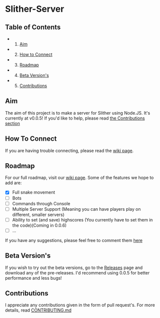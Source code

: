 # Slither-Server

## Table of Contents

- 1. [Aim](#aim)
- 2. [How to Connect](#how-to-connect)
- 3. [Roadmap](#roadmap)
- 4. [Beta Version's](#beta-versions)
- 5. [Contributions](#contributions)

<a name = "aim" href="#aim"></a>

## Aim

The aim of this project is to make a server for Slither using Node.JS. It's currently at v0.0.5! If you'd like to help, please read <a href="#contributions">the Contributions section</a>

<a name = "howtoconnect" href="#how-to-connect"></a>

## How To Connect

If you are having trouble connecting, please read the [wiki page](https://github.com/RowanHarley/Slither-Server/wiki/Connecting-To-The-Server).

<a name = "roadmap" href="#roadmap"></a>

## Roadmap

For our full roadmap, visit our [wiki page](https://github.com/RowanHarley/Slither-Server/wiki/Roadmap).
Some of the features we hope to add are:

- [x] Full snake movement
- [ ] Bots
- [ ] Commands through Console
- [ ] Multiple Server Support (Meaning you can have players play on different, smaller servers)
- [ ] Ability to set (and save) highscores (You currently have to set them in the code)(Coming in 0.0.6)
- [ ] ...

If you have any suggestions, please feel free to comment them [here](https://github.com/RowanHarley/Slither-Server/issues/1)

<a name = "beta-versions" href="#beta-versions"></a>

## Beta Version's

If you wish to try out the beta versions, go to the [Releases](https://github.com/RowanHarley/Slither-Server/releases) page and download any of the pre-releases. I'd recommend using 0.0.5 for better performance and less bugs!


<a name="contributions" href="#contributions"></a>

## Contributions

I appreciate any contributions given in the form of pull request's. For more details, read [CONTRIBUTING.md](https://github.com/RowanHarley/Slither-Server/blob/master/CONTRIBUTING.md)
